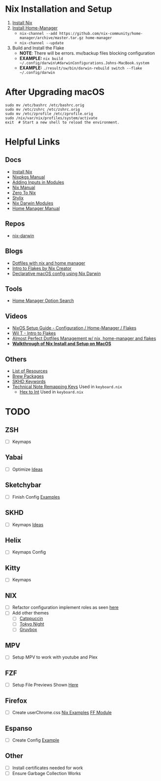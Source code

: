# Nix Installation and Setup
1. [Install Nix](https://nixos.org/manual/nix/stable/installation/installing-binary.html#multi-user-installation)
2. [Install Home-Manager](https://nix-community.github.io/home-manager/index.html#sec-install-nix-darwin-module)
    - `nix-channel --add https://github.com/nix-community/home-manager/archive/master.tar.gz home-manager`
    - `nix-channel --update`
3. Build and Install the Flake
    - **NOTE**: There will be errors. mv/backup files blocking configuration
    - **EXAMPLE:** `nix build ~/.config/darwin\#darwinConfigurations.Johns-MacBook.system`
    - **EXAMPLE:** `./result/sw/bin/darwin-rebuild switch --flake ~/.config/darwin`

# After Upgrading macOS
```SHELL
sudo mv /etc/bashrc /etc/bashrc.orig
sudo mv /etc/zshrc /etc/zshrc.orig
sudo mv /etc/zprofile /etc/zprofile.orig
sudo /nix/var/nix/profiles/system/activate
exit  # Start a new shell to reload the environment.
```

# Helpful Links
## Docs
- [Install Nix](https://nixos.org/manual/nix/stable/installation/installing-binary.html)
- [Nixpkgs Manual](https://ryantm.github.io/nixpkgs/builders/fetchers/)
- [Adding Inputs in Modules](https://blog.nobbz.dev/posts/2022-12-12-getting-inputs-to-modules-in-a-flake/)
- [Nix Manual](https://nixos.org/manual/nix/unstable/)
- [Zero To Nix](https://zero-to-nix.com/concepts/flakes)
- [Stylix](https://danth.github.io/stylix/options/hm.html)
- [Nix Darwin Modules](https://daiderd.com/nix-darwin/manual/index.html)
- [Home Manager Manual](https://nix-community.github.io/home-manager/index.html)
## Repos
- [nix-darwin](https://github.com/LnL7/nix-darwin)
## Blogs
- [Dotfiles with nix and home manager](https://www.bekk.christmas/post/2021/16/dotfiles-with-nix-and-home-manager)
- [Intro to Flakes by Nix Creator](https://www.tweag.io/blog/2020-05-25-flakes/)
- [Declarative macOS config using Nix Darwin](https://www.reddit.com/r/unixporn/comments/q4x9hw/yabaiskhd_declarative_macos_config_using_nixdarwin/)
## Tools
- [Home Manager Option Search](https://mipmip.github.io/home-manager-option-search/)
## Videos
- [NixOS Setup Guide - Configuration / Home-Manager / Flakes](https://www.youtube.com/watch?v=AGVXJ-TIv3Y)
- [Wil T - Intro to Flakes](https://www.youtube.com/watch?v=K54KKAx2wNc&list=PL-saUBvIJzOkjAw_vOac75v-x6EzNzZq-&index=8)
- [Almost Perfect Dotfiles Management w/ nix, home-manager and flakes](https://www.youtube.com/watch?v=CDzgNxoAlnA)
- **[Walkthrough of Nix Install and Setup on MacOS](https://www.youtube.com/watch?v=LE5JR4JcvMg&feature=youtu.be)**
## Others
- [List of Resources](https://www.reddit.com/r/NixOS/comments/v2xpjm/big_list_of_flakes_tutorials/)
- [Brew Packages](https://formulae.brew.sh/formula/)
- [SKHD Keywords](https://github.com/koekeishiya/skhd/issues/1)
- [Technical Note Remapping Keys](https://developer.apple.com/library/archive/technotes/tn2450/_index.html) Used in `keyboard.nix`
    - [Hex to Int](https://www.calculatormix.com/conversions/number/hex-to-int/) Used in `keyboard.nix`

# TODO
## ZSH
- [ ] Keymaps 
## Yabai
- [ ] Optimize [Ideas](https://cbrgm.net/post/2021-05-5-setup-macos/)
## Sketchybar
- [ ] Finish Config [Examples](https://github.com/FelixKratz/SketchyBar/discussions/47)
## SKHD
- [ ] Keymaps [Ideas](https://github.com/shaunsingh/nix-darwin-dotfiles/blob/962bb43a30df858bafa1d14e47becdec6c31b779/users/shared/darwin/skhd.nix)
## Helix
- [ ] Keymaps Config 
## Kitty
- [ ] Keymaps
## NIX 
- [ ] Refactor configuration implement roles as seen [here](https://www.youtube.com/watch?v=K54KKAx2wNc&list=PL-saUBvIJzOkjAw_vOac75v-x6EzNzZq-&index=8)
- [ ] Add other themes
    - [ ] [Catppuccin](https://github.com/catppuccin/base16)
    - [ ] [Tokyo Night](https://github.com/folke/tokyonight.nvim/tree/main/extras/kitty)
    - [ ] [Gruvbox](https://github.com/folke/tokyonight.nvim/tree/main/extras/kitty)
## MPV
- [ ] Setup MPV to work with youtube and Plex
## FZF
- [ ] Setup File Previews Shown [Here](https://github.com/Freed-Wu/fzf-tab-source/tree/main/sources)
## Firefox
- [ ] Create userChrome.css [Nix Examples](https://github.com/cmacrae/config/blob/b33ccb041861b56c97e1744b0fd8c606e343164c/modules/home.nix) [FF Module](https://github.com/nix-community/home-manager/blob/master/modules/programs/firefox.nix)
## Espanso
- [ ] Create Config [Example](https://espanso.org/docs/matches/forms/)
## Other
- [ ] Install certificates needed for work
- [ ] Ensure Garbage Collection Works